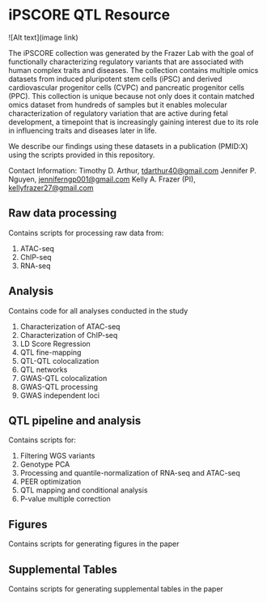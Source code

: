 # iPSCORE QTL Resource

![Alt text](image link)

The iPSCORE collection was generated by the Frazer Lab with the goal of functionally characterizing regulatory variants that are associated with human complex traits and diseases. The collection contains multiple omics datasets from induced pluripotent stem cells (iPSC) and derived cardiovascular progenitor cells (CVPC) and pancreatic progenitor cells (PPC). This collection is unique because not only does it contain matched omics dataset from hundreds of samples but it enables molecular characterization of regulatory variation that are active during fetal development, a timepoint that is increasingly gaining interest due to its role in influencing traits and diseases later in life. 

We describe our findings using these datasets in a publication (PMID:X) using the scripts provided in this repository. 

Contact Information:
Timothy D. Arthur, tdarthur40@gmail.com
Jennifer P. Nguyen, jenniferngp001@gmail.com
Kelly A. Frazer (PI), kellyfrazer27@gmail.com

## Raw data processing
Contains scripts for processing raw data from:
1. ATAC-seq
2. ChIP-seq
3. RNA-seq
   
## Analysis
Contains code for all analyses conducted in the study
1. Characterization of ATAC-seq 
2. Characterization of ChIP-seq
3. LD Score Regression 
4. QTL fine-mapping
5. QTL-QTL colocalization
6. QTL networks
7. GWAS-QTL colocalization
8. GWAS-QTL processing
9. GWAS independent loci

## QTL pipeline and analysis
Contains scripts for:
1. Filtering WGS variants
2. Genotype PCA
3. Processing and quantile-normalization of RNA-seq and ATAC-seq
4. PEER optimization
5. QTL mapping and conditional analysis
6. P-value multiple correction

## Figures
Contains scripts for generating figures in the paper

## Supplemental Tables
Contains scripts for generating supplemental tables in the paper

